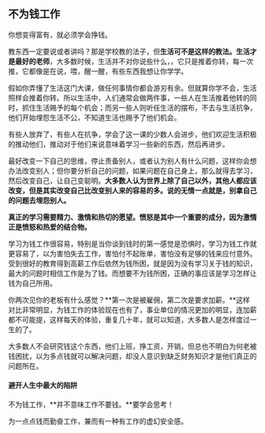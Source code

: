 ## 不为钱工作

你想变得富有，就必须学会挣钱。

教东西一定要说或者讲吗？那是学校教的法子，但**生活可不是这样的教法。生活才是最好的老师**，大多数时候，生活并不对你说些什么，，它只是推着你转，每一次推，它都像是在说，喂，醒一醒，有些东西我想让你学学。

假如你弄懂了生活这门大课，做任何事情你都会游刃有余。但就算你学不会，生活照样会推着你转。所以生活中，人们通常会做两件事，一些人在生活推着他转的同时，抓住生活赐予的每个机会；而另一些人则听任生活的摆布，不去与生活抗争，他们开始埋怨生活不公，不知道生活也赐予了他们机会。

有些人放弃了，有些人在抗争，学会了这一课的少数人会进步，他们欢迎生活积极的推动他们，推动对于他们来说意味着学习一些新的东西，然后再进步。

最好改变一下自己的思维，停止责备别人，或者认为别人有什么问题，这样你会想办法改变别人；但你要分析自己的问题，如果问题在自己身上，那么就得去学习，然后改变自己，让自己变聪明。**大多数人认为世界上除了自己以外，其他人都应该改变，但是其实改变自己比改变别人来的容易的多。说的无情一点就是，别拿自己的问题去埋怨别人。**

**真正的学习需要精力、激情和热切的愿望。愤怒是其中一个重要的成分，因为激情正是愤怒和热爱的结合物。**

学习为钱工作很容易，特别是当你谈到钱时的第一感觉是恐惧时，学习为钱工作就更容易了，以为害怕失去工作，害怕付不起账单，害怕没有足够的钱来应付意外。受到很好的教育得到高薪工作后依然为钱所困，就是因为没有学习关于钱的知识，最大的问题时相信工作是为了钱。而想要不为钱所困，正确的事应该是学习怎样让钱为自己所用。

你两次见你的老板有什么感觉？**第一次是被雇佣，第二次是要求加薪。**这样对比非常明显，为钱工作的体验现在也有了，事业单位的情况更加的明显，连加薪都不可能提，这样每天的体验，重复几十年，就可以知道，大多数人是怎样度过一生的了。

大多数人不会研究钱这个东西，他们上班，挣工资，开销，但总也不明白为何老被钱困扰，以为多点钱就可以解决问题，却没人意识到缺乏财务知识才是他们真正的问题所在。

#### 避开人生中最大的陷阱

不为钱工作，**并不意味工作不要钱。**要学会思考！

为一点点钱而勤奋工作，兼而有一种有工作的虚幻安全感。
